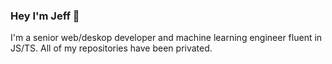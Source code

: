 ### Hey I'm Jeff 👋

I'm a senior web/deskop developer and machine learning engineer fluent in JS/TS. All of my repositories have been privated.
